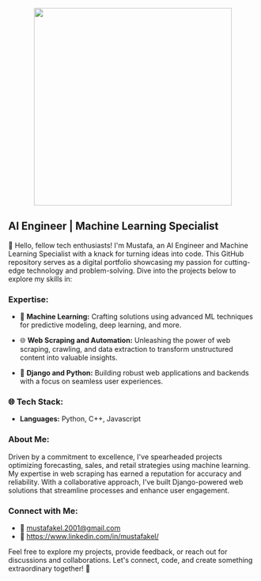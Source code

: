 <p align="center">
  <img src="https://cdn.dribbble.com/users/1708816/screenshots/15637256/media/f9826f0af8a49462f048262a8502035b.gif" height="400px">
</p>

## AI Engineer | Machine Learning Specialist

🚀 Hello, fellow tech enthusiasts! I'm Mustafa, an AI Engineer and Machine Learning Specialist with a knack for turning ideas into code. This GitHub repository serves as a digital portfolio showcasing my passion for cutting-edge technology and problem-solving. Dive into the projects below to explore my skills in:

### Expertise:

- 🤖 **Machine Learning:** Crafting solutions using advanced ML techniques for predictive modeling, deep learning, and more.

- 🌐 **Web Scraping and Automation:** Unleashing the power of web scraping, crawling, and data extraction to transform unstructured content into valuable insights.

- 🌟 **Django and Python:** Building robust web applications and backends with a focus on seamless user experiences.

### 🌐 Tech Stack:

- **Languages:** Python, C++, Javascript

### About Me:

Driven by a commitment to excellence, I've spearheaded projects optimizing forecasting, sales, and retail strategies using machine learning. My expertise in web scraping has earned a reputation for accuracy and reliability. With a collaborative approach, I've built Django-powered web solutions that streamline processes and enhance user engagement.

### Connect with Me:

- 📧 mustafakel.2001@gmail.com
- 📱 https://www.linkedin.com/in/mustafakel/

Feel free to explore my projects, provide feedback, or reach out for discussions and collaborations. Let's connect, code, and create something extraordinary together! 🚀

